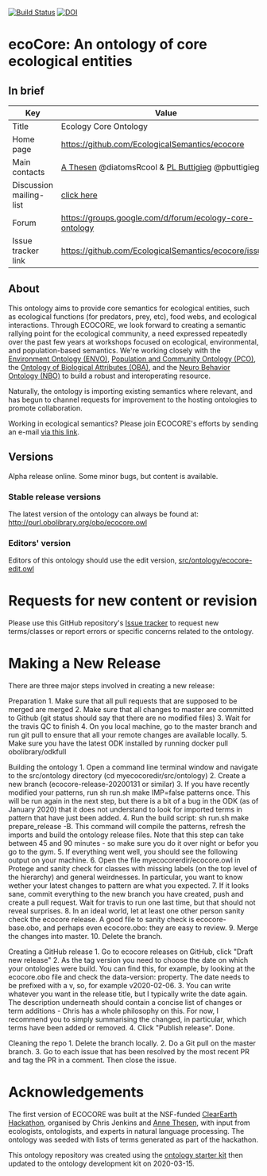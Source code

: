 [![Build Status](https://travis-ci.org/EcologicalSemantics/ecocore.svg?branch=master)](https://travis-ci.org/EcologicalSemantics/ecocore)
[![DOI](https://zenodo.org/badge/DOI/10.5281/zenodo.846451.svg)](https://zenodo.org/record/846451)

# ecoCore: An ontology of core ecological entities
## In brief


Key|Value
---|---
Title | Ecology Core Ontology
Home page | https://github.com/EcologicalSemantics/ecocore 
Main contacts | [A Thesen](http://orcid.org/0000-0002-2908-3327) @diatomsRcool & [PL Buttigieg](http://orcid.org/0000-0002-4366-3088) @pbuttigieg
Discussion mailing-list | [click here](mailto:ecology-core-ontology@googlegroups.com)
Forum | https://groups.google.com/d/forum/ecology-core-ontology 
Issue tracker link | https://github.com/EcologicalSemantics/ecocore/issues 
 
## About
This ontology aims to provide core semantics for ecological entities, such as ecological functions (for predators, prey, etc), food webs, and ecological interactions. Through ECOCORE, we look forward to creating a semantic rallying point for the ecological community, a need expressed repeatedly over the past few years at workshops focused on ecological, environmental, and population-based semantics.  We're working closely with the [Environment Ontology (ENVO)](http://www.obofoundry.org/ontology/envo.html), [Population and Community Ontology (PCO)](http://www.obofoundry.org/ontology/pco.html), the [Ontology of Biological Attributes (OBA)](www.obofoundry.org/ontology/oba.html), and the [Neuro Behavior Ontology (NBO)](http://www.obofoundry.org/ontology/nbo.html) to build a robust and interoperating resource. 

Naturally, the ontology is importing existing semantics where relevant, and has begun to channel requests for improvement to the hosting ontologies to promote collaboration.

Working in ecological semantics? Please join ECOCORE's efforts by sending an e-mail [via this link](mailto:ecology-core-ontology@googlegroups.com). 


## Versions

Alpha release online. Some minor bugs, but content is available.

### Stable release versions

The latest version of the ontology can always be found at:
http://purl.obolibrary.org/obo/ecocore.owl


### Editors' version

Editors of this ontology should use the edit version, [src/ontology/ecocore-edit.owl](src/ontology/ecocore-edit.owl)

# Requests for new content or revision

Please use this GitHub repository's [Issue tracker](https://github.com/EcologicalSemantics/an-ontology-of-core-ecological-entities/issues) to request new terms/classes or report errors or specific concerns related to the ontology.

# Making a New Release
There are three major steps involved in creating a new release:

Preparation 1. Make sure that all pull requests that are supposed to be merged are merged 2. Make sure that all changes to master are committed to Github (git status should say that there are no modified files) 3. Wait for the travis QC to finish 4. On you local machine, go to the master branch and run git pull to ensure that all your remote changes are available locally. 5. Make sure you have the latest ODK installed by running docker pull obolibrary/odkfull

Building the ontology 1. Open a command line terminal window and navigate to the src/ontology directory (cd myecocoredir/src/ontology) 2. Create a new branch (ecocore-release-20200131 or similar) 3. If you have recently modified your patterns, run sh run.sh make IMP=false patterns once. This will be run again in the next step, but there is a bit of a bug in the ODK (as of January 2020) that it does not understand to look for imported terms in pattern that have just been added. 4. Run the build script: sh run.sh make prepare_release -B. This command will compile the patterns, refresh the imports and build the ontology release files. Note that this step can take between 45 and 90 minutes - so make sure you do it over night or befor you go to the gym. 5. If everything went well, you should see the following output on your machine. 6. Open the file myecocorerdir/ecocore.owl in Protege and sanity check for classes with missing labels (on the top level of the hierarchy) and general weirdnesses. In particular, you want to know wether your latest changes to pattern are what you expected. 7. If it looks sane, commit everything to the new branch you have created, push and create a pull request. Wait for travis to run one last time, but that should not reveal surprises. 8. In an ideal world, let at least one other person sanity check the ecocore release. A good file to sanity check is ecocore-base.obo, and perhaps even ecocore.obo: they are easy to review. 9. Merge the changes into master. 10. Delete the branch.

Creating a GitHub release 1. Go to ecocore releases on GitHub, click "Draft new release" 2. As the tag version you need to choose the date on which your ontologies were build. You can find this, for example, by looking at the ecocore.obo file and check the data-version: property. The date needs to be prefixed with a v, so, for example v2020-02-06. 3. You can write whatever you want in the release title, but I typically write the date again. The description underneath should contain a concise list of changes or term additions - Chris has a whole philosophy on this. For now, I recommend you to simply summarising the changed, in particular, which terms have been added or removed. 4. Click "Publish release". Done.

Cleaning the repo 1. Delete the branch locally. 2. Do a Git pull on the master branch. 3. Go to each issue that has been resolved by the most recent PR and tag the PR in a comment. Then close the issue.

# Acknowledgements

The first version of ECOCORE was built at the NSF-funded [ClearEarth Hackathon](http://instaar.colorado.edu/~jenkinsc/postings/BioHackathon/), organised by Chris Jenkins and [Anne Thesen](http://orcid.org/0000-0002-2908-3327), with input from ecologists, ontologists, and experts in natural language processing. The ontology was seeded with lists of terms generated as part of the hackathon.

This ontology repository was created using the [ontology starter kit](https://github.com/INCATools/ontology-starter-kit) then updated to the ontology development kit on 2020-03-15.
